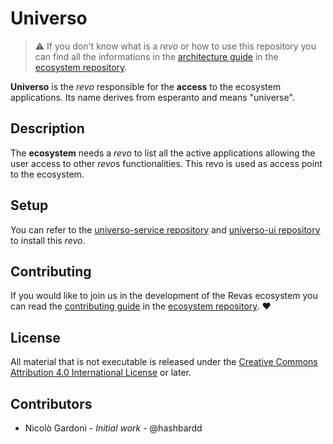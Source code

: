 # Universo

> :warning: If you don't know what is a *revo* or how to use this repository you can find all the informations in the [architecture guide](https://github.com/revas/ecosystem/blob/master/docs/Architecture.md) in the [ecosystem repository](https://github.com/revas/ecosystem).

**Universo** is the *revo* responsible for the **access** to the ecosystem applications. Its name derives from esperanto and means "universe".

## Description

The **ecosystem** needs a *revo* to list all the active applications allowing the user access to other *revo*s functionalities. This revo is used as access point to the ecosystem.

## Setup

You can refer to the [universo-service repository](https://github.com/revas/universo-service) and [universo-ui repository](https://github.com/revas/universo-ui) to install this *revo*.

## Contributing

If you would like to join us in the development of the Revas ecosystem you can read the [contributing guide](https://github.com/revas/ecosystem/blob/master/CONTRIBUTING.md) in the [ecosystem repository](https://github.com/revas/ecosystem). :heart:

## License

All material that is not executable is released under the [Creative Commons Attribution 4.0 International License](https://creativecommons.org/licenses/by/4.0/legalcode) or later.

## Contributors

- Nicolò Gardoni - *Initial work* - @hashbardd
